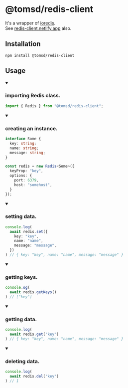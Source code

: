 # @tomsd/redis-client

It's a wrapper of [ioredis](https://www.npmjs.com/package/ioredis).  
See [redis-client.netlify.app](https://redis-client.netlify.app/) also.

## Installation

``` shell
npm install @tomsd/redis-client
```

## Usage

<details open><summary><h3>importing  Redis class.</h3></summary>

``` typescript
import { Redis } from "@tomsd/redis-client";
```

</details>

<details open><summary><h3>creating an instance.</h3></summary>

``` typescript
interface Some {
  key: string;
  name: string;
  message: string;
}

const redis = new Redis<Some>({
  keyProp: "key",
  options: {
    port: 6379,
    host: "somehost",
  }
});
```

</details>

<details open><summary><h3>setting data.</h3></summary>

``` typescript
console.log(
  await redis.set({
    key: "key",
    name: "name",
    message: "message",
  })
) // { key: "key", name: "name", message: "message" }
```

</details>

<details open><summary><h3>getting keys.</h3></summary>

``` typescript
console.og(
  await redis.getKeys()
) // ["key"]
```

</details>

<details open><summary><h3>getting data.</h3></summary>

``` typescript
console.log(
  await redis.get("key")
) // { key: "key", name: "name", message: "message" }
```

</details>

<details open><summary><h3>deleting data.</h3></summary>

``` typescript
console.log(
  await redis.del("key")
) // 1
```

</details>